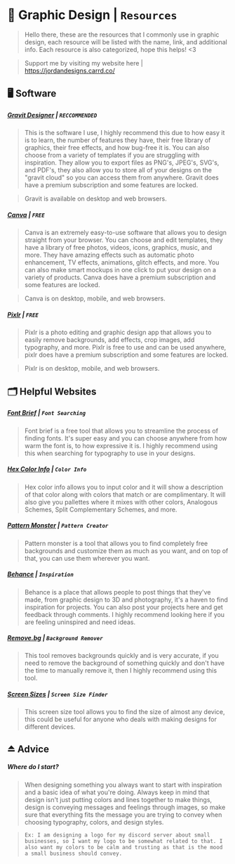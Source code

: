 # 🎨 Graphic Design | `Resources`
> Hello there, these are the resources that I commonly use in graphic design, each resource will be listed with the name, link, and additional info. Each resource is also categorized, hope this helps! <3

> Support me by visiting my website here | https://jordandesigns.carrd.co/

## 🖥️ Software

##### [__Gravit Designer__](https://www.designer.io/en/) | `RECCOMMENDED`

> This is the software I use, I highly recommend this due to how easy it is to learn, the number of features they have, their free library of graphics, their free effects, and how bug-free it is. You can also choose from a variety of templates if you are struggling with inspiration. They allow you to export files as PNG's, JPEG's, SVG's, and PDF's, they also allow you to store all of your designs on the "gravit cloud" so you can access them from anywhere. Gravit does have a premium subscription and some features are locked.

> Gravit is available on desktop and web browsers.

##### [__Canva__](https://canva.com/) | `FREE`

> Canva is an extremely easy-to-use software that allows you to design straight from your browser. You can choose and edit templates, they have a library of free photos, videos, icons, graphics, music, and more. They have amazing effects such as automatic photo enhancement, TV effects, animations, glitch effects, and more. You can also make smart mockups in one click to put your design on a variety of products. Canva does have a premium subscription and some features are locked.

> Canva is on desktop, mobile, and web browsers.

##### [__Pixlr__](https://pixlr.com/) | `FREE`

> Pixlr is a photo editing and graphic design app that allows you to easily remove backgrounds, add effects, crop images, add typography, and more. Pixlr is free to use and can be used anywhere, pixlr does have a premium subscription and some features are locked.

> Pixlr is on desktop, mobile, and web browsers.

## 🗂️ Helpful Websites

##### [Font Brief](https://www.fontbrief.com/) | `Font Searching`

> Font brief is a free tool that allows you to streamline the process of finding fonts. It's super easy and you can choose anywhere from how warm the font is, to how expressive it is. I highly recommend using this when searching for typography to use in your designs.

##### [Hex Color Info](https://hexcolorpedia.com/) | `Color Info`

> Hex color info allows you to input color and it will show a description of that color along with colors that match or are complimentary. It will also give you pallettes where it mixes with other colors, Analogous Schemes, Split Complementary Schemes, and more.

##### [Pattern Monster](https://pattern.monster/) | `Pattern Creator`

> Pattern monster is a tool that allows you to find completely free backgrounds and customize them as much as you want, and on top of that, you can use them wherever you want.

##### [Behance](https://www.behance.net/) | `Inspiration`

> Behance is a place that allows people to post things that they've made, from graphic design to 3D and photography, it's a haven to find inspiration for projects. You can also post your projects here and get feedback through comments. I highly recommend looking here if you are feeling uninspired and need ideas.

##### [Remove.bg](https://www.remove.bg/) | `Background Remover`

> This tool removes backgrounds quickly and is very accurate, if you need to remove the background of something quickly and don't have the time to manually remove it, then I highly recommend using this tool.

##### [Screen Sizes](https://www.screensizes.app/) | `Screen Size Finder`

> This screen size tool allows you to find the size of almost any device, this could be useful for anyone who deals with making designs for different devices.

## ⏏️ Advice

##### Where do I start?

> When designing something you always want to start with inspiration and a basic idea of what you're doing. Always keep in mind that design isn't just putting colors and lines together to make things, design is conveying messages and feelings through images, so make sure that everything fits the message you are trying to convey when choosing typography, colors, and design styles.

> `Ex: I am designing a logo for my discord server about small businesses, so I want my logo to be somewhat related to that. I also want my colors to be calm and trusting as that is the mood a small business should convey.`
